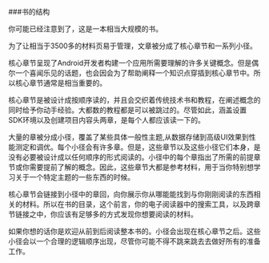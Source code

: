 ###书的结构

你可能已经注意到了，这是一本相当大规模的书。

为了让相当于3500多的材料页易于管理，文章被分成了核心章节和一系列小径。

核心章节呈现了Android开发者构建一个应用所需要理解的许多关键概念。但是偶尔一个喜闻乐见的话题，也会因会为了帮助阐释一个知识点穿插到核心章节中。所以核心章节通常是相当重要的。

核心章节是被设计成按顺序读的，并且会交织着传统技术书和教程，在阐述概念的同时给予你动手经验。大都数的教程都是可以被跳过的。尽管如此，涵盖设置SDK环境以及创建项目内容头两章，是每个人都应该读一下的。

大量的章被分成小径，覆盖了某些具体一般性主题,从数据存储到高级UI效果到性能测定和调优。每个小径会有许多章。但是，这些章节以及这些小径它们本身，是没有必要被设计成以任何顺序的形式阅读的。小径中的每个章指出了所需的前提章节或你需要提前了解的概念。因此，这些章节大都是参考材料，用于当你特别想学习关于一个特定主题的一些东西的时候。

核心章节会链接到小径中的章回，向你展示你从哪能能找到与你刚刚阅读的东西相关的材料。所以在书的目录，这个前言，你的电子阅读器中的搜索工具，以及跨章节链接之中，你应该有足够多的方式发现你想要阅读的材料。

如果你想的话你是欢迎从前到后阅读整本书的。小径会出现在核心章节之后。这些小径会以一个合理的逻辑顺序出现，尽管你可能不得不跳来跳去去做好所有的准备工作。
